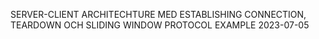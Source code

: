 SERVER-CLIENT ARCHITECHTURE MED ESTABLISHING CONNECTION, TEARDOWN OCH SLIDING WINDOW PROTOCOL EXAMPLE
2023-07-05
